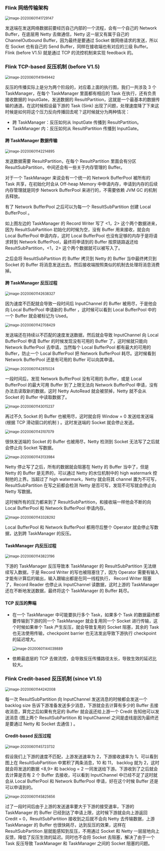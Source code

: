 ### Flink 网络传输架构

<img src="/Users/licheng/Documents/Typora/Picture/image-20200601141729147.png" alt="image-20200601141729147" style="zoom:80%;" />

发送端在发送网络数据前要经历自己内部的一个流程，会有一个自己的 Network Buffer，在底层用 Netty 去做通信，Netty 这一层又有属于自己的 ChannelOutbound Buffer，因为最终是要通过 Socket 做网络请求的发送，所以在 Socket 也有自己的 Send Buffer，同样在接收端也有对应的三级 Buffer。 Flink (before V1.5) 就是通过 TCP 的流控机制来实现 feedback 的。

### Flink TCP-based 反压机制 (before V1.5)

<img src="/Users/licheng/Documents/Typora/Picture/image-20200601141949442.png" alt="image-20200601141949442" style="zoom:80%;" />

反压的传播实际上是分为两个阶段的，对应着上面的执行图，我们一共涉及 3 个 TaskManager，在每个 TaskManager 里面都有相应的 Task 在执行，还有负责接收数据的 InputGate，发送数据的 ResultPartition，这就是一个最基本的数据传输的通道。在这时候假设最下游的 Task (Sink) 出现了问题，处理速度降了下来这时候是如何将这个压力反向传播回去呢？这时候就分为两种情况：

* 跨 TaskManager：反压如何从 InputGate 传播到 ResultPartition。
* TaskManager 内：反压如何从 ResultPartition 传播到 InputGate。

#### 跨 TaskManager 数据传输

<img src="/Users/licheng/Documents/Typora/Picture/image-20200601142214895.png" alt="image-20200601142214895" style="zoom:80%;" />

发送数据需要 ResultPartition，在每个 ResultPartition 里面会有分区 ResultSubPartition，中间还会有一些关于内存管理的 Buffer。

对于一个 TaskManager 来说会有一个统一的 Network BufferPool 被所有的 Task 共享，在初始化时会从 Off-heap Memory 中申请内存，申请到内存的后续内存管理就是同步 Network BufferPool 来进行的，不需要依赖 JVM GC 的机制去释放。

有了 Network BufferPool 之后可以为每一个 ResultSubPartition 创建 Local BufferPool 。

如上图左边的 TaskManager 的 Record Writer 写了 <1，2> 这个两个数据进来，因为 ResultSubPartition 初始化的时候为空，没有 Buffer 用来接收，就会向 Local BufferPool 申请内存，这时 Local BufferPool 也没有足够的内存于是将请求转到 Network BufferPool，最终将申请到的 Buffer 按原链路返还给 ResultSubPartition，<1，2> 这个两个数据就可以被写入了。

之后会将 ResultSubPartition 的 Buffer 拷贝到 Netty 的 Buffer 当中最终拷贝到 Socket 的 Buffer 将消息发送出去。然后接收端按照类似的机制去处理将消息消费掉。

#### 跨 TaskManager 反压过程

<img src="/Users/licheng/Documents/Typora/Picture/image-20200601142638327.png" alt="image-20200601142638327" style="zoom:80%;" />

因为速度不匹配就会导致一段时间后 InputChannel 的 Buffer 被用尽，于是他会向 Local BufferPool 申请新的 Buffer ，这时候可以看到 Local BufferPool 中的一个 Buffer 就会被标记为 Used。

<img src="/Users/licheng/Documents/Typora/Picture/image-20200601142708429.png" alt="image-20200601142708429" style="zoom:80%;" />

发送端还在持续以不匹配的速度发送数据，然后就会导致 InputChannel 向 Local BufferPool 申请 Buffer 的时候发现没有可用的 Buffer 了，这时候就只能向 Network BufferPool 去申请，当然每个 Local BufferPool 都有最大的可用的 Buffer，防止一个 Local BufferPool 把 Network BufferPool 耗尽。这时候看到 Network BufferPool 还是有可用的 Buffer 可以向其申请。

<img src="/Users/licheng/Documents/Typora/Picture/image-20200601142815024.png" alt="image-20200601142815024" style="zoom:80%;" />

一段时间后，发现 Network BufferPool 没有可用的 Buffer，或是 Local BufferPool 的最大可用 Buffer 到了上限无法向 Network BufferPool 申请，没有办法去读取新的数据，这时 Netty AutoRead 就会被禁掉，Netty 就不会从 Socket 的 Buffer 中读取数据了。

<img src="/Users/licheng/Documents/Typora/Picture/image-20200601143015237.png" alt="image-20200601143015237" style="zoom:80%;" />

再过不久 Socket 的 Buffer 也被用尽，这时就会将 Window = 0 发送给发送端 (根据 TCP 滑动窗口的机制 ) 。这时发送端的 Socket 就会停止发送。

<img src="/Users/licheng/Documents/Typora/Picture/image-20200601143107079.png" alt="image-20200601143107079" style="zoom:80%;" />

很快发送端的 Socket 的 Buffer 也被用尽，Netty 检测到 Socket 无法写了之后就会停止向 Socket 写数据。

<img src="/Users/licheng/Documents/Typora/Picture/image-20200601143133984.png" alt="image-20200601143133984" style="zoom:80%;" />

Netty 停止写了之后，所有的数据就会阻塞在 Netty 的 Buffer 当中了，但是 Netty 的 Buffer 是无界的，可以通过 Netty 的水位机制中的 high watermark 控制他的上界。当超过了 high watermark，Netty 就会将其 channel 置为不可写，ResultSubPartition 在写之前都会检测 Netty 是否可写，发现不可写就会停止向 Netty 写数据。

这时候所有的压力都来到了 ResultSubPartition，和接收端一样他会不断的向 Local BufferPool 和 Network BufferPool 申请内存。

<img src="/Users/licheng/Documents/Typora/Picture/image-20200601143328292.png" alt="image-20200601143328292" style="zoom:80%;" />

Local BufferPool 和 Network BufferPool 都用尽后整个 Operator 就会停止写数据，达到跨 TaskManager 的反压。

#### TaskManager 内反压过程

<img src="/Users/licheng/Documents/Typora/Picture/image-20200601143823196.png" alt="image-20200601143823196" style="zoom:80%;" />

下游的 TaskManager 反压导致本 TaskManager 的 ResultSubPartition 无法继续写入数据，于是 Record Writer 的写也被阻塞住了，因为 Operator 需要有输入才能有计算后的输出，输入跟输出都是在同一线程执行， Record Writer 阻塞了，Record Reader 也停止从 InputChannel 读数据，这时上游的 TaskManager 还在不断地发送数据，最终将这个 TaskManager 的 Buffer 耗尽。

#### TCP 反压的弊端

* 在一个 TaskManager 中可能要执行多个 Task，如果多个 Task 的数据最终都要传输到下游的同一个 TaskManager 就会复用同一个 Socket 进行传输，这个时候如果单个 Task 产生反压，就会导致复用的 Socket 阻塞，其余的 Task 也无法使用传输，checkpoint barrier 也无法发出导致下游执行 checkpoint 的延迟增大。

  <img src="/Users/licheng/Documents/Typora/Picture/image-20200601144039889.png" alt="image-20200601144039889" style="zoom:80%;" />

* 依赖最底层的 TCP 去做流控，会导致反压传播路径太长，导致生效的延迟比较大。

### Flink Credit-based 反压机制 (since V1.5)

<img src="/Users/licheng/Documents/Typora/Picture/image-20200601144242008.png" alt="image-20200601144242008" style="zoom:80%;" />

每一次 ResultSubPartition 向 InputChannel 发送消息的时候都会发送一个 backlog size 告诉下游准备发送多少消息，下游就会去计算有多少的 Buffer 去接收消息，算完之后如果有充足的 Buffer 就会返还给上游一个 Credit 告知他可以发送消息 (图上两个 ResultSubPartition 和 InputChannel 之间是虚线是因为最终还是要通过 Netty 和 Socket 去通信 ) 。

#### Credit-based 反压过程

<img src="/Users/licheng/Documents/Typora/Picture/image-20200601145723732.png" alt="image-20200601145723732" style="zoom:80%;" />

假设我们上下游的速度不匹配，上游发送速率为 2，下游接收速率为 1，可以看到图上在 ResultSubPartition 中累积了两条消息，10 和 11， backlog 就为 2，这时就会将发送的数据 <8,9> 和 backlog = 2 一同发送给下游。下游收到了之后就会去计算是否有 2 个 Buffer 去接收，可以看到 InputChannel 中已经不足了这时就会从 Local BufferPool 和 Network BufferPool 申请，好在这个时候 Buffer 还是可以申请到的。

<img src="/Users/licheng/Documents/Typora/Picture/image-20200601145825656.png" alt="image-20200601145825656" style="zoom:80%;" />

过了一段时间后由于上游的发送速率要大于下游的接受速率，下游的 TaskManager 的 Buffer 已经到达了申请上限，这时候下游就会向上游返回 Credit = 0，ResultSubPartition 接收到之后就不会向 Netty 去传输数据，上游 TaskManager 的 Buffer 也很快耗尽，达到反压的效果，这样在 ResultSubPartition 层就能感知到反压，不用通过 Socket 和 Netty 一层层地向上反馈，降低了反压生效的延迟。同时也不会将 Socket 去阻塞，解决了由于一个 Task 反压导致 TaskManager 和 TaskManager 之间的 Socket 阻塞的问题。